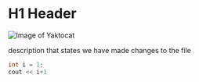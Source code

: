 # H1 Header

![Image of Yaktocat](https://octodex.github.com/images/yaktocat.png)

description that states we have made changes to the file

``` c++
int i = 1;
cout << i+1
```
